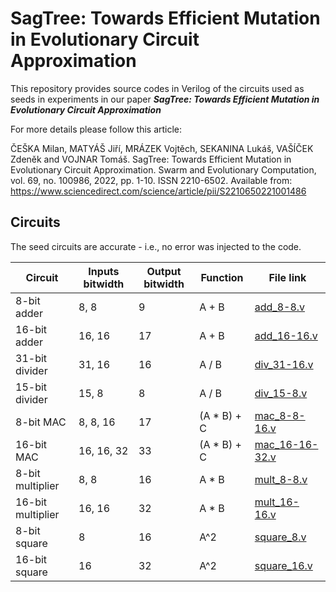 # SagTree: Towards Efficient Mutation in Evolutionary Circuit Approximation
This repository provides source codes in Verilog of the circuits used as seeds in experiments in our paper ___SagTree: Towards Efficient Mutation in Evolutionary Circuit Approximation___


For more details please follow this article:

ČEŠKA Milan, MATYÁŠ Jiří, MRÁZEK Vojtěch, SEKANINA Lukáš, VAŠÍČEK Zdeněk and VOJNAR Tomáš. SagTree: Towards Efficient Mutation in Evolutionary Circuit Approximation. Swarm and Evolutionary Computation, vol. 69, no. 100986, 2022, pp. 1-10. ISSN 2210-6502. Available from: https://www.sciencedirect.com/science/article/pii/S2210650221001486


## Circuits
The seed circuits are accurate - i.e., no error was injected to the code.


| Circuit             | Inputs bitwidth | Output bitwidth   | Function      | File link |
| ------------------- | --------------- | ----------------- | -----         | ----- |
| 8-bit adder         | 8, 8            | 9                 | A + B         | [add_8-8.v](add_8-8.v)
| 16-bit adder        | 16, 16          | 17                | A + B         | [add_16-16.v](add_16-16.v)
| 31-bit divider      | 31, 16          | 16                | A / B         | [div_31-16.v](div_31-16.v)
| 15-bit divider      | 15, 8           | 8                 | A / B         | [div_15-8.v](div_15-8.v)
| 8-bit MAC           | 8, 8, 16        | 17                | (A * B) + C   | [mac_8-8-16.v](mac_8-8-16.v)
| 16-bit MAC          | 16, 16, 32      | 33                | (A * B) + C   | [mac_16-16-32.v](mac_16-16-32.v)
| 8-bit multiplier    | 8, 8            | 16                | A * B         | [mult_8-8.v](mult_8-8.v)
| 16-bit multiplier   | 16, 16          | 32                | A * B         | [mult_16-16.v](mult_16-16.v)
| 8-bit square        | 8               | 16                | A^2           | [square_8.v](square_8.v)
| 16-bit square       | 16              | 32                | A^2           | [square_16.v](square_16.v)


